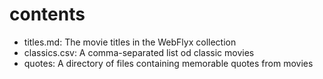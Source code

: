# contents

* titles.md: The movie titles in the WebFlyx collection
* classics.csv: A comma-separated list od classic movies
* quotes: A directory of files containing memorable quotes from movies
